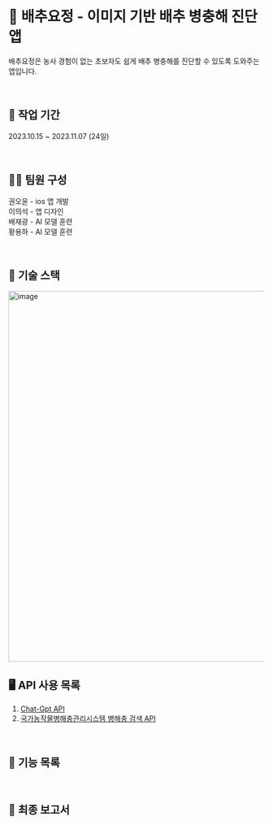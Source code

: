 # 🧚 배추요정 - 이미지 기반 배추 병충해 진단 앱
배추요정은 농사 경험이 없는 초보자도 쉽게 배추 병충해를 진단할 수 있도록 도와주는 앱입니다.

<br>

## 📅 작업 기간
2023.10.15 ~ 2023.11.07 (24일)

<br>

## 👩‍💻 팀원 구성
권오윤 - ios 앱 개발 <br>
이의석 - 앱 디자인 <br>
배재광 - AI 모델 훈련 <br>
황용하 - AI 모델 훈련 <br>

<br>

## 🎯 기술 스택
<img width="730" alt="image" src="https://github.com/bulbasaur232/cabbage_doctor/assets/73385666/43d3fd68-4e04-4fc0-8c63-74ef73c7bd55">

<br>

## 🖥️ API 사용 목록
1. [Chat-Gpt API](https://openai.com/index/introducing-chatgpt-and-whisper-apis/)
2. [국가농작물병해충관리시스템 병해충 검색 API](https://ncpms.rda.go.kr/npms/Main.np)

<br>

## 📄 기능 목록

<br>

## 📜 최종 보고서

